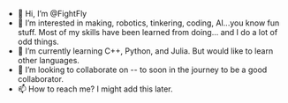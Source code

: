 - 👋 Hi, I’m @FightFly
- 👀 I’m interested in making, robotics, tinkering, coding, AI...you know fun stuff.  Most of my skills have been learned from doing... and I do a lot of odd things.
- 🌱 I’m currently learning C++, Python, and Julia.  But would like to learn other languages.
- 💞️ I’m looking to collaborate on -- to soon in the journey to be a good collaborator. 
- 📫 How to reach me?  I might add this later. 

<!---
FightFly/FightFly is a ✨ special ✨ repository because its `README.md` (this file) appears on your GitHub profile.
You can click the Preview link to take a look at your changes.
--->
